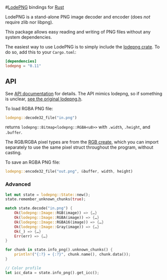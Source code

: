 #[LodePNG](http://lodev.org/lodepng/) bindings for [Rust](http://www.rust-lang.org/)

LodePNG is a stand-alone PNG image decoder and encoder (does *not* require zlib nor libpng).

This package allows easy reading and writing of PNG files without any system dependencies.

The easiest way to use LodePNG is to simply include the [lodepng crate](https://crates.io/crates/lodepng).
To do so, add this to your `Cargo.toml`:

```toml
[dependencies]
lodepng = "0.11"
```

## API

See [API documentation](http://pornel.github.io/lodepng-rust/lodepng/) for details. The API mimics lodepng, so if something is unclear, [see the original lodepng.h](http://lpi.googlecode.com/svn/trunk/lodepng.h).

To load RGBA PNG file:

```rust
lodepng::decode32_file("in.png")
```

returns `lodepng::Bitmap<lodepng::RGBA<u8>>` with `.width`, `.height`, and `.buffer`. 

The RGB/RGBA pixel types are from the [RGB create](https://crates.io/crates/rgb), which you can import separately to use the same pixel struct throughout the program, without casting.

To save an RGBA PNG file:

```rust
lodepng::encode32_file("out.png", &buffer, width, height)
```

### Advanced

```rust
let mut state = lodepng::State::new();
state.remember_unknown_chunks(true);

match state.decode("in.png") {
    Ok(lodepng::Image::RGB(image)) => {…}
    Ok(lodepng::Image::RGBA(image)) => {…}
    Ok(lodepng::Image::RGBA16(image)) => {…}
    Ok(lodepng::Image::Gray(image)) => {…}
    Ok(_) => {…}
    Err(err) => {…}
}

for chunk in state.info_png().unknown_chunks() {
    println!("{:?} = {:?}", chunk.name(), chunk.data());
}

// Color profile
let icc_data = state.info_png().get_icc();
```
